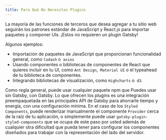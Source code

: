 ```yaml
---
title: Para Qué No Necesitas Plugins
---
```


La mayoría de las funciones de terceros que desea agregar a tu sitio web seguirán los patrones estándar de JavaScript y React.js para importar paquetes y componer UIs. ¡Estos no requieren un plugin Gatsby!

Algunos ejemplos:

- Importación de paquetes de JavaScript que proporcionan funcionalidad general, como `lodash` o` axios`
- Usando componentes o bibliotecas de componentes de React que quieres incluir en tu UI, como `Ant Design`,` Material UI` o el typeahead de tu biblioteca de componentes.
- Integrando bibliotecas de visualización, como `Highcharts` o` d3`.

Como regla general, puede usar cualquier paquete npm que Puedes usar sin Gatsby, con Gatsby. Lo que ofrecen los plugins es una integración preempaquetada en las principales API de Gatsby para ahorrarle tiempo y energía, con una configuración mínima. En el caso de los `Styled Components`, puede renderizar manualmente el componente `Provider` cerca de la raíz de tu aplicación, o simplemente puede usar `gatsby-plugin-styled-components` que se ocupa de este paso por usted además de cualquier otra dificultad que pueda tener para configurar los componentes diseñados para trabajar con la representación del lado del servidor.
